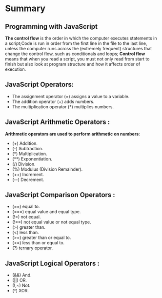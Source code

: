 # **Summary**
## Programming with JavaScript

**The control flow** is the order in which the computer executes statements in a script;Code is run in order from the first line in the file to the last line, unless the computer runs across the (extremely frequent) structures that change the control flow, such as conditionals and loops; **Control flow** means that when you read a script, you must not only read from start to finish but also look at program structure and how it affects order of execution.

## JavaScript Operators:
- The assignment operator (=) assigns a value to a variable.
- The addition operator (+) adds numbers.
- The multiplication operator (*) multiplies numbers.


## JavaScript Arithmetic Operators :
**Arithmetic operators are used to perform arithmetic on numbers**:  
- (+)	Addition.
- (-)	Subtraction.
-  (*)	Multiplication.
- (**)	Exponentiation.
- (/)	Division.
- (%)	Modulus (Division Remainder).
- (++)	Increment.
- (--)	Decrement.

## JavaScript Comparison Operators :

- (==) equal to.
- (===)	equal value and equal type.
- (!=)	not equal.
- (!==)	not equal value or not equal type.
- (>)	greater than.
- (<)	less than.
- (>=)	greater than or equal to.
- (<=)	less than or equal to.
- (?)	ternary operator.


## JavaScript Logical Operators :
- (&&) And.
- (||) OR.
- (!,~)	Not.
- (^) XOR.

